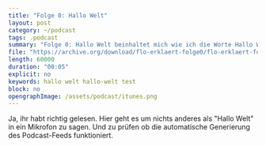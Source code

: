 ```yaml
---
title: "Folge 0: Hallo Welt"
layout: post
category: ~/podcast
tags: .podcast 
summary: "Folge 0: Hallo Welt beinhaltet mich wie ich die Worte Hallo Welt in beschissener Tonqualität einspreche."
file: "https://archive.org/download/flo-erklaert-folge0/flo-erklaert-folge0.mp3"
length: 60000
duration: "00:05"
explicit: no
keywords: hallo welt hallo-welt test
block: no
opengraphImage: /assets/podcast/itunes.png
---
```


Ja, ihr habt richtig gelesen. Hier geht es um nichts anderes als "Hallo Welt" in ein Mikrofon zu sagen. Und zu prüfen ob die automatische Generierung des Podcast-Feeds funktioniert.